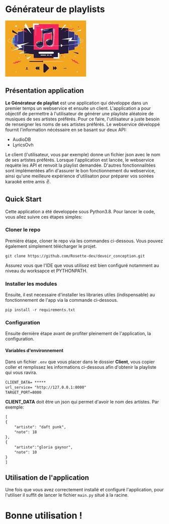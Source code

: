 # Générateur de playlists

![Drag Racing](Ressources/playlist.jpg)

## Présentation application

**Le Générateur de playlist** est une application qui développe dans un premier temps un webservice et ensuite un client. 
L'application a pour objectif de permettre à l'utilisateur de générer une playliste aléatoire de musiques de ses artistes préférés. Pour ce faire, l'utilisateur a juste besoin de renseigner les noms de ses artistes préférés. Le webservice développé fournit l'information nécéssaire en se basant sur deux API: 

* AudioDB 
* LyricsOvh 

Le client (l'utilisateur, vous par exemple) donne un fichier json avec le nom de ses artistes préférés. Lorsque l'application est lancée, le webservice requète les API et renvoit la playlist demandée.
D'autres fonctionnalitées sont implémentées afin d'assurer le bon fonctionnement du webservice, ainsi qu'une meilleure expérience d'utilisaton pour préparer vos soirées karaoké entre amis :v:.


## Quick Start
Cette application a été developpée sous Python3.8.
Pour lancer le code, vous allez suivre ces étapes simples:
### Cloner le repo
Première étape, cloner le repo via les commandes ci-dessous. Vous pouvez également simplement télécharger le projet.
```
git clone https://github.com/Rosette-dev/devoir_conception.git
```

Assurez vous que l'IDE que vous utilisez est bien configuré notamment au niveau du worksapce et PYTHONPATH.
### Installer les modules
Ensuite, il est necessaire d'installer les libraries utiles (indispensable) au fonctionnement de l'app via la commande ci-dessous.
```
pip install -r requirements.txt
```
### Configuration
Ensuite dernière étape avant de profiter pleinement de l'application, la configuration.
#### Variables d'environnement
Dans un fichier ```.env``` que vous placer dans le dossier **Client**, vous copier coller et remplissez les informations ci-dessous afin d'obtenir la playliste qui vous ravira. 
```
CLIENT_DATA= *****
url_service= "http://127.0.0.1:8000"
TARGET_PORT=8000

```
**CLIENT_DATA** doit être un json qui permet d'avoir le nom des artistes. Par exemple:
```mermaid
[
{
    "artiste": "daft punk",
    "note": 18
},
{
    "artiste":"gloria gaynor",
    "note": 10
}
]
```
## Utilisation de l'application
Une fois que vous avez correctement installé et configuré l'application, pour l'utiliser il suffit de lancer le fichier ```main.py``` situé à la racine.

# Bonne utilisation !


